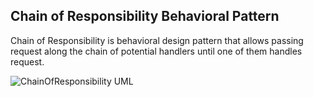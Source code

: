 ## Chain of Responsibility Behavioral Pattern

Chain of Responsibility is behavioral design pattern that allows passing request along the chain of potential handlers until one of them handles request.

![ChainOfResponsibility UML](https://github.com/muarshad01/Python-Design-Patterns/blob/main/Behavioral_Design_Patterns/ChainOfResponsibility/images/ChainOfResponsibility.png)
